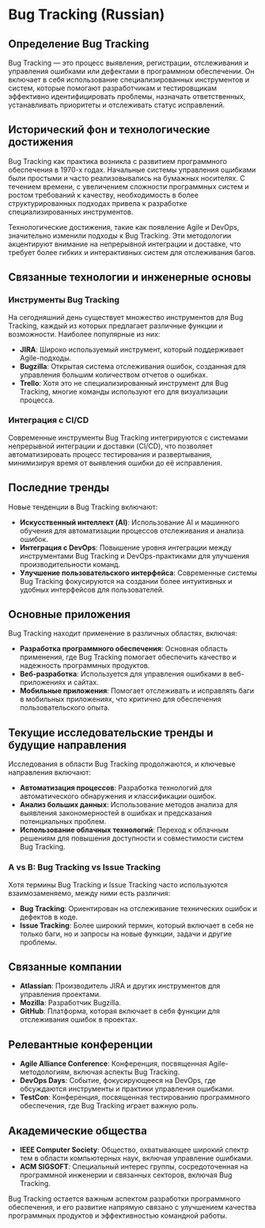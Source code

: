 # Bug Tracking (Russian)

## Определение Bug Tracking

Bug Tracking — это процесс выявления, регистрации, отслеживания и управления ошибками или дефектами в программном обеспечении. Он включает в себя использование специализированных инструментов и систем, которые помогают разработчикам и тестировщикам эффективно идентифицировать проблемы, назначать ответственных, устанавливать приоритеты и отслеживать статус исправлений.

## Исторический фон и технологические достижения

Bug Tracking как практика возникла с развитием программного обеспечения в 1970-х годах. Начальные системы управления ошибками были простыми и часто реализовывались на бумажных носителях. С течением времени, с увеличением сложности программных систем и ростом требований к качеству, необходимость в более структурированных подходах привела к разработке специализированных инструментов.

Технологические достижения, такие как появление Agile и DevOps, значительно изменили подходы к Bug Tracking. Эти методологии акцентируют внимание на непрерывной интеграции и доставке, что требует более гибких и интерактивных систем для отслеживания багов.

## Связанные технологии и инженерные основы

### Инструменты Bug Tracking

На сегодняшний день существует множество инструментов для Bug Tracking, каждый из которых предлагает различные функции и возможности. Наиболее популярные из них:

- **JIRA**: Широко используемый инструмент, который поддерживает Agile-подходы.
- **Bugzilla**: Открытая система отслеживания ошибок, созданная для управления большим количеством отчетов о ошибках.
- **Trello**: Хотя это не специализированный инструмент для Bug Tracking, многие команды используют его для визуализации процесса.

### Интеграция с CI/CD

Современные инструменты Bug Tracking интегрируются с системами непрерывной интеграции и доставки (CI/CD), что позволяет автоматизировать процесс тестирования и развертывания, минимизируя время от выявления ошибки до её исправления.

## Последние тренды

Новые тенденции в Bug Tracking включают:

- **Искусственный интеллект (AI)**: Использование AI и машинного обучения для автоматизации процессов отслеживания и анализа ошибок.
- **Интеграция с DevOps**: Повышение уровня интеграции между инструментами Bug Tracking и DevOps-практиками для улучшения производительности команд.
- **Улучшение пользовательского интерфейса**: Современные системы Bug Tracking фокусируются на создании более интуитивных и удобных интерфейсов для пользователей.

## Основные приложения

Bug Tracking находит применение в различных областях, включая:

- **Разработка программного обеспечения**: Основная область применения, где Bug Tracking помогает обеспечить качество и надежность программных продуктов.
- **Веб-разработка**: Используется для управления ошибками в веб-приложениях и сайтах.
- **Мобильные приложения**: Помогает отслеживать и исправлять баги в мобильных приложениях, что критично для обеспечения пользовательского опыта.

## Текущие исследовательские тренды и будущие направления

Исследования в области Bug Tracking продолжаются, и ключевые направления включают:

- **Автоматизация процессов**: Разработка технологий для автоматического обнаружения и классификации ошибок.
- **Анализ больших данных**: Использование методов анализа для выявления закономерностей в ошибках и предсказания потенциальных проблем.
- **Использование облачных технологий**: Переход к облачным решениям для повышения доступности и совместимости систем Bug Tracking.

### A vs B: Bug Tracking vs Issue Tracking

Хотя термины Bug Tracking и Issue Tracking часто используются взаимозаменяемо, между ними есть различия:

- **Bug Tracking**: Ориентирован на отслеживание технических ошибок и дефектов в коде.
- **Issue Tracking**: Более широкий термин, который включает в себя не только баги, но и запросы на новые функции, задачи и другие проблемы.

## Связанные компании

- **Atlassian**: Производитель JIRA и других инструментов для управления проектами.
- **Mozilla**: Разработчик Bugzilla.
- **GitHub**: Платформа, которая включает в себя функции для отслеживания ошибок в проектах.

## Релевантные конференции

- **Agile Alliance Conference**: Конференция, посвященная Agile-методологиям, включая аспекты Bug Tracking.
- **DevOps Days**: Событие, фокусирующееся на DevOps, где обсуждаются инструменты и практики управления ошибками.
- **TestCon**: Конференция, посвященная тестированию программного обеспечения, где Bug Tracking играет важную роль.

## Академические общества

- **IEEE Computer Society**: Общество, охватывающее широкий спектр тем в области компьютерных наук, включая управление ошибками.
- **ACM SIGSOFT**: Специальный интерес группы, сосредоточенная на программной инженерии и связанных секторов, включая Bug Tracking. 

Bug Tracking остается важным аспектом разработки программного обеспечения, и его развитие напрямую связано с улучшением качества программных продуктов и эффективностью командной работы.
